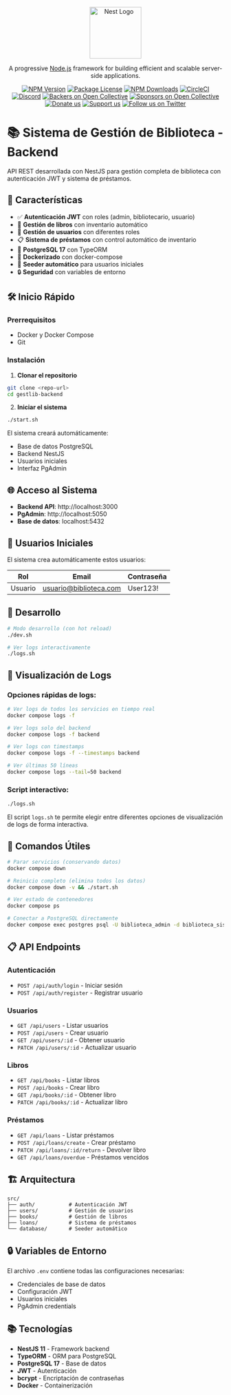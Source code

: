 <p align="center">
  <a href="http://nestjs.com/" target="blank"><img src="https://nestjs.com/img/logo-small.svg" width="120" alt="Nest Logo" /></a>
</p>

[circleci-image]: https://img.shields.io/circleci/build/github/nestjs/nest/master?token=abc123def456
[circleci-url]: https://circleci.com/gh/nestjs/nest

  <p align="center">A progressive <a href="http://nodejs.org" target="_blank">Node.js</a> framework for building efficient and scalable server-side applications.</p>
    <p align="center">
<a href="https://www.npmjs.com/~nestjscore" target="_blank"><img src="https://img.shields.io/npm/v/@nestjs/core.svg" alt="NPM Version" /></a>
<a href="https://www.npmjs.com/~nestjscore" target="_blank"><img src="https://img.shields.io/npm/l/@nestjs/core.svg" alt="Package License" /></a>
<a href="https://www.npmjs.com/~nestjscore" target="_blank"><img src="https://img.shields.io/npm/dm/@nestjs/common.svg" alt="NPM Downloads" /></a>
<a href="https://circleci.com/gh/nestjs/nest" target="_blank"><img src="https://img.shields.io/circleci/build/github/nestjs/nest/master" alt="CircleCI" /></a>
<a href="https://discord.gg/G7Qnnhy" target="_blank"><img src="https://img.shields.io/badge/discord-online-brightgreen.svg" alt="Discord"/></a>
<a href="https://opencollective.com/nest#backer" target="_blank"><img src="https://opencollective.com/nest/backers/badge.svg" alt="Backers on Open Collective" /></a>
<a href="https://opencollective.com/nest#sponsor" target="_blank"><img src="https://opencollective.com/nest/sponsors/badge.svg" alt="Sponsors on Open Collective" /></a>
  <a href="https://paypal.me/kamilmysliwiec" target="_blank"><img src="https://img.shields.io/badge/Donate-PayPal-ff3f59.svg" alt="Donate us"/></a>
    <a href="https://opencollective.com/nest#sponsor"  target="_blank"><img src="https://img.shields.io/badge/Support%20us-Open%20Collective-41B883.svg" alt="Support us"></a>
  <a href="https://twitter.com/nestframework" target="_blank"><img src="https://img.shields.io/twitter/follow/nestframework.svg?style=social&label=Follow" alt="Follow us on Twitter"></a>
</p>
  <!--[![Backers on Open Collective](https://opencollective.com/nest/backers/badge.svg)](https://opencollective.com/nest#backer)
  [![Sponsors on Open Collective](https://opencollective.com/nest/sponsors/badge.svg)](https://opencollective.com/nest#sponsor)-->

# 📚 Sistema de Gestión de Biblioteca - Backend

API REST desarrollada con NestJS para gestión completa de biblioteca con autenticación JWT y sistema de préstamos.

## 🚀 Características

- ✅ **Autenticación JWT** con roles (admin, bibliotecario, usuario)
- 📖 **Gestión de libros** con inventario automático
- 👥 **Gestión de usuarios** con diferentes roles
- 📋 **Sistema de préstamos** con control automático de inventario
- 🐘 **PostgreSQL 17** con TypeORM
- 🐳 **Dockerizado** con docker-compose
- 🌱 **Seeder automático** para usuarios iniciales
- 🔒 **Seguridad** con variables de entorno

## 🛠️ Inicio Rápido

### Prerrequisitos
- Docker y Docker Compose
- Git

### Instalación

1. **Clonar el repositorio**
```bash
git clone <repo-url>
cd gestlib-backend
```

2. **Iniciar el sistema**
```bash
./start.sh
```

El sistema creará automáticamente:
- Base de datos PostgreSQL
- Backend NestJS
- Usuarios iniciales
- Interfaz PgAdmin

## 🌐 Acceso al Sistema

- **Backend API**: http://localhost:3000
- **PgAdmin**: http://localhost:5050
- **Base de datos**: localhost:5432

## 👤 Usuarios Iniciales

El sistema crea automáticamente estos usuarios:

| Rol | Email | Contraseña |
|-----|-------|------------|
| Usuario | usuario@biblioteca.com | User123! |

## 📖 Desarrollo

```bash
# Modo desarrollo (con hot reload)
./dev.sh

# Ver logs interactivamente
./logs.sh
```

## 📝 Visualización de Logs

### Opciones rápidas de logs:
```bash
# Ver logs de todos los servicios en tiempo real
docker compose logs -f

# Ver logs solo del backend
docker compose logs -f backend

# Ver logs con timestamps
docker compose logs -f --timestamps backend

# Ver últimas 50 líneas
docker compose logs --tail=50 backend
```

### Script interactivo:
```bash
./logs.sh
```

El script `logs.sh` te permite elegir entre diferentes opciones de visualización de logs de forma interactiva.

## 🔧 Comandos Útiles

```bash
# Parar servicios (conservando datos)
docker compose down

# Reinicio completo (elimina todos los datos)
docker compose down -v && ./start.sh

# Ver estado de contenedores
docker compose ps

# Conectar a PostgreSQL directamente
docker compose exec postgres psql -U biblioteca_admin -d biblioteca_sistema_db
```

## 📋 API Endpoints

### Autenticación
- `POST /api/auth/login` - Iniciar sesión
- `POST /api/auth/register` - Registrar usuario

### Usuarios
- `GET /api/users` - Listar usuarios
- `POST /api/users` - Crear usuario
- `GET /api/users/:id` - Obtener usuario
- `PATCH /api/users/:id` - Actualizar usuario

### Libros
- `GET /api/books` - Listar libros
- `POST /api/books` - Crear libro
- `GET /api/books/:id` - Obtener libro
- `PATCH /api/books/:id` - Actualizar libro

### Préstamos
- `GET /api/loans` - Listar préstamos
- `POST /api/loans/create` - Crear préstamo
- `PATCH /api/loans/:id/return` - Devolver libro
- `GET /api/loans/overdue` - Préstamos vencidos

## 🏗️ Arquitectura

```
src/
├── auth/           # Autenticación JWT
├── users/          # Gestión de usuarios
├── books/          # Gestión de libros
├── loans/          # Sistema de préstamos
└── database/       # Seeder automático
```

## 🔒 Variables de Entorno

El archivo `.env` contiene todas las configuraciones necesarias:
- Credenciales de base de datos
- Configuración JWT
- Usuarios iniciales
- PgAdmin credentials

## 📚 Tecnologías

- **NestJS 11** - Framework backend
- **TypeORM** - ORM para PostgreSQL
- **PostgreSQL 17** - Base de datos
- **JWT** - Autenticación
- **bcrypt** - Encriptación de contraseñas
- **Docker** - Containerización
